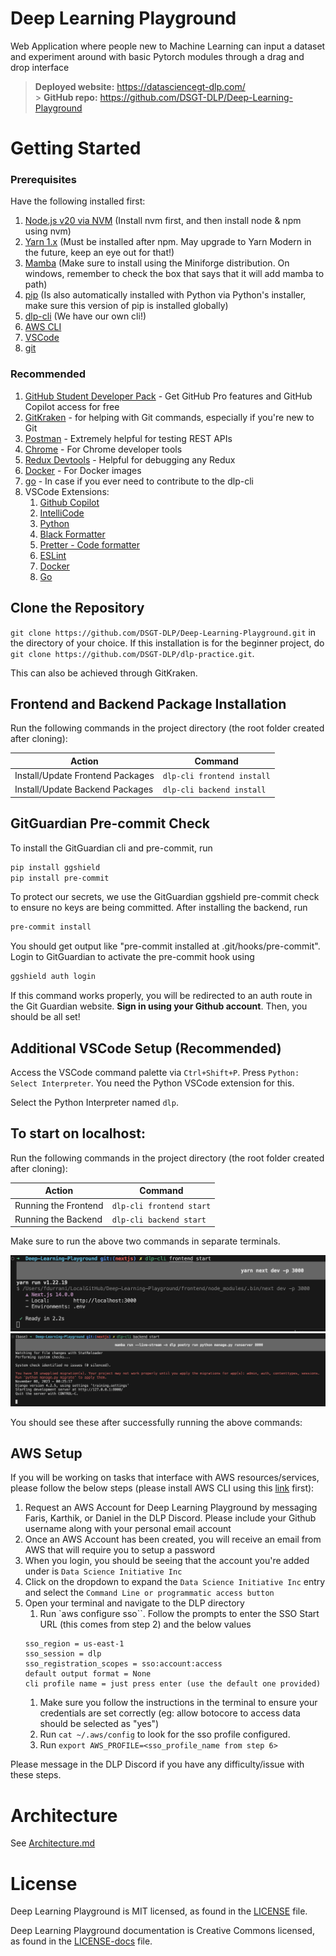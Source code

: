 # Deep Learning Playground

Web Application where people new to Machine Learning can input a dataset and experiment around with basic Pytorch modules through a drag and drop interface

> **Deployed website:** https://datasciencegt-dlp.com/ </br> > **GitHub repo:** https://github.com/DSGT-DLP/Deep-Learning-Playground

# Getting Started

### Prerequisites

Have the following installed first:

1. [Node.js v20 via NVM](https://github.com/nvm-sh/nvm#installing-and-updating) (Install nvm first, and then install node & npm using nvm)
1. [Yarn 1.x](https://classic.yarnpkg.com/lang/en/docs/install) (Must be installed after npm. May upgrade to Yarn Modern in the future, keep an eye out for that!)
1. [Mamba](https://github.com/conda-forge/miniforge#miniforge) (Make sure to install using the Miniforge distribution. On windows, remember to check the box that says that it will add mamba to path)
1. [pip](https://pip.pypa.io/en/stable/installation/) (Is also automatically installed with Python via Python's installer, make sure this version of pip is installed globally)
1. [dlp-cli](https://github.com/DSGT-DLP/dlp-cli#readme) (We have our own cli!)
1. [AWS CLI](https://docs.aws.amazon.com/cli/latest/userguide/getting-started-install.html)
1. [VSCode](https://code.visualstudio.com/)
1. [git](https://git-scm.com/downloads)

### Recommended

1. [GitHub Student Developer Pack](https://education.github.com/pack) - Get GitHub Pro features and GitHub Copilot access for free
1. [GitKraken](https://help.gitkraken.com/gitkraken-client/how-to-install/) - for helping with Git commands, especially if you're new to Git
1. [Postman](https://www.postman.com/downloads/) - Extremely helpful for testing REST APIs
1. [Chrome](https://www.google.com/chrome/) - For Chrome developer tools
1. [Redux Devtools](https://chrome.google.com/webstore/detail/redux-devtools/lmhkpmbekcpmknklioeibfkpmmfibljd) - Helpful for debugging any Redux
1. [Docker](https://www.docker.com/) - For Docker images
1. [go](https://go.dev/doc/install) - In case if you ever need to contribute to the dlp-cli
1. VSCode Extensions:
   1. [Github Copilot](https://marketplace.visualstudio.com/items?itemName=GitHub.copilot)
   1. [IntelliCode](https://marketplace.visualstudio.com/items?itemName=VisualStudioExptTeam.vscodeintellicode)
   1. [Python](https://marketplace.visualstudio.com/items?itemName=ms-python.python)
   1. [Black Formatter](https://marketplace.visualstudio.com/items?itemName=ms-python.black-formatter)
   1. [Pretter - Code formatter](https://marketplace.visualstudio.com/items?itemName=esbenp.prettier-vscode)
   1. [ESLint](https://marketplace.visualstudio.com/items?itemName=dbaeumer.vscode-eslint)
   1. [Docker](https://marketplace.visualstudio.com/items?itemName=ms-azuretools.vscode-docker)
   1. [Go](https://marketplace.visualstudio.com/items?itemName=golang.Go)

## Clone the Repository

`git clone https://github.com/DSGT-DLP/Deep-Learning-Playground.git` in the directory of your choice. If this installation is for the beginner project, do `git clone https://github.com/DSGT-DLP/dlp-practice.git`.

This can also be achieved through GitKraken.

## Frontend and Backend Package Installation

Run the following commands in the project directory (the root folder created after cloning):

| Action                           | Command                    |
| -------------------------------- | -------------------------- |
| Install/Update Frontend Packages | `dlp-cli frontend install` |
| Install/Update Backend Packages  | `dlp-cli backend install`  |

## GitGuardian Pre-commit Check

To install the GitGuardian cli and pre-commit, run

```sh
pip install ggshield
pip install pre-commit
```

To protect our secrets, we use the GitGuardian ggshield pre-commit check to ensure no keys are being committed. After installing the backend, run

```sh
pre-commit install
```

You should get output like "pre-commit installed at .git/hooks/pre-commit". Login to GitGuardian to activate the pre-commit hook using

```sh
ggshield auth login
```

If this command works properly, you will be redirected to an auth route in the Git Guardian website. **Sign in using your Github account**. Then, you should be all set!

## Additional VSCode Setup (Recommended)

Access the VSCode command palette via `Ctrl+Shift+P`. Press `Python: Select Interpreter`. You need the Python VSCode extension for this.

Select the Python Interpreter named `dlp`.

## To start on localhost:

Run the following commands in the project directory (the root folder created after cloning):

| Action               | Command                  |
| -------------------- | ------------------------ |
| Running the Frontend | `dlp-cli frontend start` |
| Running the Backend  | `dlp-cli backend start`  |

Make sure to run the above two commands in separate terminals.

![](.github/readme_images/frontend_start.png)
![](.github/readme_images/backend_start.png)

You should see these after successfully running the above commands:

## AWS Setup
If you will be working on tasks that interface with AWS resources/services, please follow the below steps (please install AWS CLI using this [link](https://docs.aws.amazon.com/cli/latest/userguide/getting-started-install.html) first):

1. Request an AWS Account for Deep Learning Playground by messaging Faris, Karthik, or Daniel in the DLP Discord. Please include your Github username along with your personal email account
1. Once an AWS Account has been created, you will receive an email from AWS that will require you to setup a password
1. When you login, you should be seeing that the account you're added under is `Data Science Initiative Inc`
1. Click on the dropdown to expand the `Data Science Initiative Inc` entry and select the `Command Line or programmatic access button`
1. Open your terminal and navigate to the DLP directory
   1. Run `aws configure sso``. Follow the prompts to enter the SSO Start URL (this comes from step 2) and the below values
   ```
   sso_region = us-east-1
   sso_session = dlp
   sso_registration_scopes = sso:account:access
   default output format = None
   cli profile name = just press enter (use the default one provided)
   ````
   1. Make sure you follow the instructions in the terminal to ensure your credentials are set correctly (eg: allow botocore to access data should be selected as "yes")
   1. Run `cat ~/.aws/config` to look for the sso profile configured.
   1. Run `export AWS_PROFILE=<sso_profile_name from step 6>`

Please message in the DLP Discord if you have any difficulty/issue with these steps. 

# Architecture

See [Architecture.md](./.github/Architecture.md)

# License

Deep Learning Playground is MIT licensed, as found in the [LICENSE](./LICENSE) file.

Deep Learning Playground documentation is Creative Commons licensed, as found in the [LICENSE-docs](./.github/LICENSE-docs) file.
